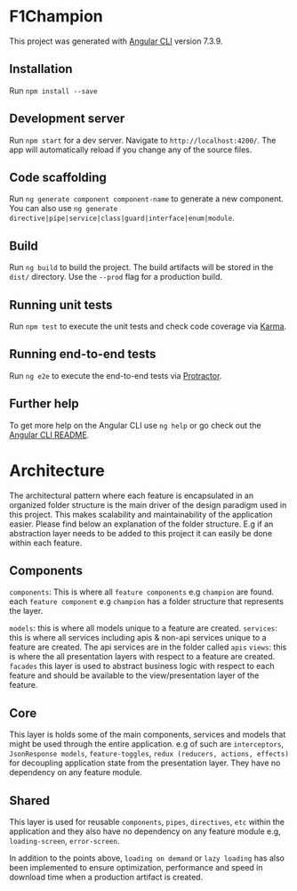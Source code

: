 # F1Champion

This project was generated with [Angular CLI](https://github.com/angular/angular-cli) version 7.3.9.

## Installation
 Run `npm install --save`

## Development server

Run `npm start` for a dev server. Navigate to `http://localhost:4200/`. The app will automatically reload if you change any of the source files.

## Code scaffolding

Run `ng generate component component-name` to generate a new component. You can also use `ng generate directive|pipe|service|class|guard|interface|enum|module`.

## Build

Run `ng build` to build the project. The build artifacts will be stored in the `dist/` directory. Use the `--prod` flag for a production build.

## Running unit tests

Run `npm test` to execute the unit tests and check code coverage via [Karma](https://karma-runner.github.io).

## Running end-to-end tests

Run `ng e2e` to execute the end-to-end tests via [Protractor](http://www.protractortest.org/).

## Further help

To get more help on the Angular CLI use `ng help` or go check out the [Angular CLI README](https://github.com/angular/angular-cli/blob/master/README.md).

# Architecture

The architectural pattern where each feature is encapsulated in an organized folder structure is the main driver of the design paradigm used in this project. This makes scalability and maintainability of the application easier. Please find below
an explanation of the folder structure. E.g if an abstraction layer needs to be added to this project it can easily be done within each feature.

## Components
`components`: This is where all `feature components` e.g `champion` are found.
each `feature component` e.g `champion` has a folder structure that represents the layer.

`models`: this is where all models unique to a feature are created.
`services`: this is where all services including apis & non-api services unique to a feature are created. The api services are in the folder called `apis`
`views`: this is where the all presentation layers with respect to a feature are created.
`facades` this layer is used to abstract business logic with respect to each feature and should be available to the view/presentation layer of the feature.

## Core
This layer is holds some of the main components, services and models that might be used through the entire application. e.g of such are `interceptors`, `JsonResponse models`, `feature-toggles`, `redux (reducers, actions, effects)` for decoupling application state from the presentation layer. They have no dependency on any feature module.

## Shared
This layer is used for reusable `components`, `pipes`, `directives`, `etc` within the application and they also have no dependency on any feature module e.g, `loading-screen`, `error-screen`.

In addition to the points above, `loading on demand` or `lazy loading` has also been implemented to ensure optimization, performance and speed in download time when a production artifact is created.




